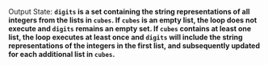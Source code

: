 Output State: **`digits` is a set containing the string representations of all integers from the lists in `cubes`. If `cubes` is an empty list, the loop does not execute and `digits` remains an empty set. If `cubes` contains at least one list, the loop executes at least once and `digits` will include the string representations of the integers in the first list, and subsequently updated for each additional list in `cubes`.**